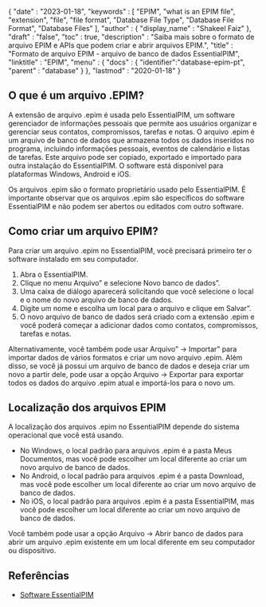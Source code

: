 {
  "date" : "2023-01-18",
  "keywords" : [ "EPIM", "what is an EPIM file", "extension", "file", "file format", "Database File Type", "Database File Format", "Database Files" ],
  "author" : {
    "display_name" : "Shakeel Faiz"
},
  "draft" : "false",
  "toc" : true,
  "description" : "Saiba mais sobre o formato de arquivo EPIM e APIs que podem criar e abrir arquivos EPIM.",
  "title" : "Formato de arquivo EPIM - arquivo de banco de dados EssentialPIM",
  "linktitle" : "EPIM",
  "menu" : {
    "docs" : {
      "identifier":"database-epim-pt",
      "parent" : "database"
}
},
  "lastmod" : "2020-01-18"
}

## O que é um arquivo .EPIM?

A extensão de arquivo .epim é usada pelo EssentialPIM, um software gerenciador de informações pessoais que permite aos usuários organizar e gerenciar seus contatos, compromissos, tarefas e notas. O arquivo .epim é um arquivo de banco de dados que armazena todos os dados inseridos no programa, incluindo informações pessoais, eventos de calendário e listas de tarefas. Este arquivo pode ser copiado, exportado e importado para outra instalação do EssentialPIM. O software está disponível para plataformas Windows, Android e iOS.

Os arquivos .epim são o formato proprietário usado pelo EssentialPIM. É importante observar que os arquivos .epim são específicos do software EssentialPIM e não podem ser abertos ou editados com outro software.

## Como criar um arquivo EPIM?

Para criar um arquivo .epim no EssentialPIM, você precisará primeiro ter o software instalado em seu computador.

1. Abra o EssentialPIM.
2. Clique no menu Arquivo” e selecione Novo banco de dados”.
3. Uma caixa de diálogo aparecerá solicitando que você selecione o local e o nome do novo arquivo de banco de dados.
4. Digite um nome e escolha um local para o arquivo e clique em Salvar”.
5. O novo arquivo de banco de dados será criado com a extensão .epim e você poderá começar a adicionar dados como contatos, compromissos, tarefas e notas.

Alternativamente, você também pode usar Arquivo” -> Importar” para importar dados de vários formatos e criar um novo arquivo .epim. Além disso, se você já possui um arquivo de banco de dados e deseja criar um novo a partir dele, pode usar a opção Arquivo -> Exportar para exportar todos os dados do arquivo .epim atual e importá-los para o novo um.

## Localização dos arquivos EPIM

A localização dos arquivos .epim no EssentialPIM depende do sistema operacional que você está usando.

- No Windows, o local padrão para arquivos .epim é a pasta Meus Documentos, mas você pode escolher um local diferente ao criar um novo arquivo de banco de dados.
- No Android, o local padrão para arquivos .epim é a pasta Download, mas você pode escolher um local diferente ao criar um novo arquivo de banco de dados.
- No iOS, o local padrão para arquivos .epim é a pasta EssentialPIM, mas você pode escolher um local diferente ao criar um novo arquivo de banco de dados.

Você também pode usar a opção Arquivo -> Abrir banco de dados para abrir um arquivo .epim existente em um local diferente em seu computador ou dispositivo.

## Referências
* [Software EssentialPIM](https://www.essentialpim.com/features)


